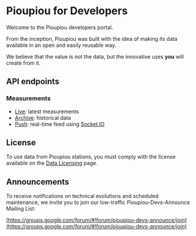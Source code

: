 # Pioupiou for Developers

Welcome to the Pioupiou developers portal.

From the inception, Pioupiou was built with the idea of making its data available in an open and easily reusable way.

We believe that the value is not the data, but the innovative uses **you** will create from it.

## API endpoints

### Measurements
* [Live]: latest measurements
* [Archive]: historical data
* [Push]: real-time feed using [Socket.IO]

## License

To use data from Pioupiou stations, you must comply with the license available on the [Data Licensing] page.

[Live]: api/live/index.md
[Archive]: api/archive/index.md
[Push]: api/push/index.md
[Socket.IO]: http://socket.io
[Data Licensing]: data-licensing.md

## Announcements

To receive notifications on technical evolutions and scheduled maintenance, we invite you to join our low-traffic Pioupiou-Devs-Announce Mailing List:

[https://groups.google.com/forum/#!forum/pioupiou-devs-announce/join](https://groups.google.com/forum/#!forum/pioupiou-devs-announce/join)